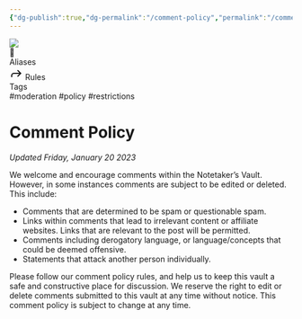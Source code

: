 ```yaml
---
{"dg-publish":true,"dg-permalink":"/comment-policy","permalink":"/comment-policy/","tags":["moderation, policy, restrictions"]}
---
```


<div class="wiki-header">
	<div class="banner-wrapper">
		<div class="banner">
			<img class="banner-image full-width" src="https://64.media.tumblr.com/7e646d701b09619cbd7847b65ea580f0/1e52612c8f2f24a7-52/s1280x1920/82ef6930de278f1d67d00791fc5689af23342981.gif" style="object-position: 50% 50%">
		</div>
		<div class="banner-icon">
			<div class="icon-box">📝</div>
		</div>
	</div>
	<div class="frontmatter-container">
		<div class="frontmatter-section mod-aliases">
			<span class="frontmatter-section-label">Aliases</span>
			<div class="frontmatter-section-data frontmatter-section-aliases">
				<span class="frontmatter-alias">
					<span class="frontmatter-alias-icon"> <svg xmlns="http://www.w3.org/2000svg" width="24" height="24" viewBox="0 0 24 24" fill="none" stroke="currentColor" stroke-width="2" stroke-linecap="round" stroke-linejoin="round" class="svg-icon lucide-forward"><polyline points="15 17 20 12 15 7"></polyline><path d="M4 18v-2a4 4 0 0 1 4-4h12"></path></svg></span>
					Rules</span>
			</div>
		</div>
		<div class="frontmatter-section mod-tags">
			<span class="frontmatter-section-label">Tags</span>
			<div class="frontmatter-section-data frontmatter-section-tags">
				<a class="tag"onclick="toggleTagSearch(this)">#moderation</a>
				<a class="tag" onclick="toggleTagSearch(this)">#policy</a>
				<a class="tag" onclick="toggleTagSearch(this)">#restrictions</a>
			</div>
		</div>
	</div>
</div>

# Comment Policy
*Updated Friday, January 20 2023*

We welcome and encourage comments within the Notetaker’s Vault. However, in some instances comments are subject to be edited or deleted. This include:

- Comments that are determined to be spam or questionable spam.
- Links within comments that lead to irrelevant content or affiliate websites. Links that are relevant to the post will be permitted.
- Comments including derogatory language, or language/concepts that could be deemed offensive.
- Statements that attack another person individually.

Please follow our comment policy rules, and help us to keep this vault a safe and constructive place for discussion. We reserve the right to edit or delete comments submitted to this vault at any time without notice. This comment policy is subject to change at any time.